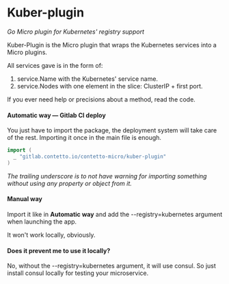 # Kuber-plugin
_Go Micro plugin for Kubernetes' registry support_

Kuber-Plugin is the Micro plugin that wraps the Kubernetes services into a
Micro plugins.

All services gave is in the form of:
1. service.Name with the Kubernetes' service name.
2. service.Nodes with one element in the slice: ClusterIP + first port.

If you ever need help or precisions about a method, read the code.

#### Automatic way — Gitlab CI deploy
You just have to import the package, the deployment system will take care of the
rest.
Importing it once in the main file is enough.

```go
import (
  _ "gitlab.contetto.io/contetto-micro/kuber-plugin"
)
```
_The trailing underscore is to not have warning for importing something without
using any property or object from it._

#### Manual way
Import it like in **Automatic way** and add the --registry=kubernetes argument
when launching the app.

It won't work locally, obviously.

#### Does it prevent me to use it locally?
No, without the --registry=kubernetes argument, it will use consul. So just
install consul locally for testing your microservice.
